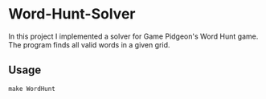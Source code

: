 # Word-Hunt-Solver
In this project I implemented a solver for Game Pidgeon's Word Hunt game. 
The program finds all valid words in a given grid. 

## Usage 
```make 
make WordHunt
```
